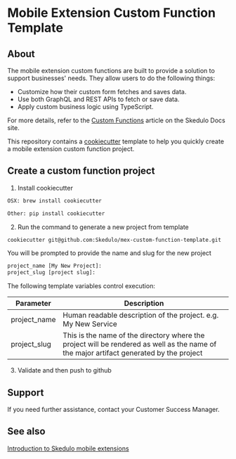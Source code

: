 # Mobile Extension Custom Function Template

## About

The mobile extension custom functions are built to provide a solution to support businesses' needs. They allow users to do the following things:
* Customize how their custom form fetches and saves data.
* Use both GraphQL and REST APIs to fetch or save data.
* Apply custom business logic using TypeScript.

For more details, refer to the [Custom Functions](https://docs.skedulo.com/developer-guides/customize-and-extend-mobile/skedulo-plus-extensions/getting-started/custom-function/) article on the Skedulo Docs site.

This repository contains a [cookiecutter](https://cookiecutter.readthedocs.io/en/latest/README.html) template to help you quickly create a mobile extension custom function project.

## Create a custom function project

1. Install cookiecutter

```bash
OSX: brew install cookiecutter

Other: pip install cookiecutter
```

2. Run the command to generate a new project from template

```bash
cookiecutter git@github.com:Skedulo/mex-custom-function-template.git
```

You will be prompted to provide the name and slug for the new project
```bash
project_name [My New Project]:
project_slug [project slug]:

```

The following template variables control execution:

| Parameter | Description|
|-----------|------------|
| project_name | Human readable description of the project.  e.g. My New Service|
| project_slug | This is the name of the directory where the project will be rendered as well as the name of the major artifact generated by the project|


3. Validate and then push to github

## Support

If you need further assistance, contact your Customer Success Manager.

## See also

[Introduction to Skedulo mobile extensions](https://docs.skedulo.com/developer-guides/customize-and-extend-mobile/skedulo-plus-extensions/mex-intro/)


